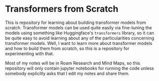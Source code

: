 # Transformers from Scratch

This is repository for learning about building transformer models from scratch. Transformer models can be used quite easily via fine-tuning the models using something like Huggingface's `transformers` library, so it can be quite easy to avoid learning about any of the particularities concerning transformer models. Well, I want to learn more about transformer models and how to build them from scratch, so this is a repository for experimenting with that.

Most of my notes will be in Roam Research and Mind Maps, so this repository will only contain jupyter notebooks for running the code unless somebody explicitly asks that I edit my notes and share them.
